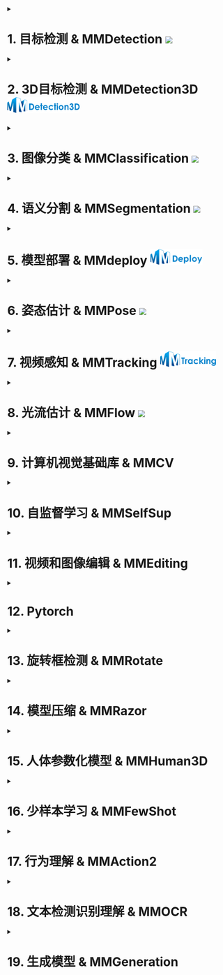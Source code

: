 <details>
<summary>

# 1. 目标检测 & MMDetection [<img src="https://github.com/open-mmlab/mmdetection/blob/master/resources/mmdet-logo.png" height="36">](https://github.com/open-mmlab/mmdetection)
</summary>

| 标题 | 类型 | 知乎 | 公众号 | 发表日期 |
|--|--|--|--|--|
| YOLOX - MMDetection 复现保姆级解析 | 文章 | [# YOLOX 在 MMDetection 中复现全流程解析](https://zhuanlan.zhihu.com/p/398545304) | [# YOLOX - MMDetection 复现保姆级解析](https://mp.weixin.qq.com/s?__biz=MzI4MDcxNTY2MQ==&mid=2247483817&idx=1&sn=bc23f34108a2763e5379d8b236272a92&chksm=ebb5094bdcc2805d35eeeb1905b4ef6a01b4acebe8fff0b7d079c7de437ddf8b2c713557e827&token=1125533908&lang=zh_CN#rd) | 2021/08/11 |
| MMDetection - 它来了它来了！两款轻量级检测模型上线了！ | 文章 | [# 喂喂喂！你可以减重了！小模型 - MMDetection 新增SSDLite 、 MobileNetV2YOLOV3 两大经典算法](https://zhuanlan.zhihu.com/p/402781143) |  | 2021/08/23 |
| 大佬养成 - 聆听 YOLOX 复现社区贡献者故事 | 文章 | [# OpenMMLab 社区专访之 YOLOX 复现篇 ](https://zhuanlan.zhihu.com/p/405913343) | [# 大佬养成 - 聆听 YOLOX 复现社区贡献者故事](https://mp.weixin.qq.com/s?__biz=MzI4MDcxNTY2MQ==&mid=2247484163&idx=1&sn=826a9281905139ae77638733e3f9fd9c&chksm=ebb50be1dcc282f73c4c39148eb2bd83684bf4252d8cf8ca23b30044af54b3987e60f3dbcab7&token=1125533908&lang=zh_CN#rd) | 2021/09/01 |
| K-Net: Kernel is All YOU Need for Image Segmentation? | 文章 | [# K-Net: Kernel is All YOU Need for Image Segmentation?（迈向统一的图像分割）](https://zhuanlan.zhihu.com/p/436639174) | [# K-Net: Kernel is All YOU Need for Image Segmentation?](https://mp.weixin.qq.com/s?__biz=MzI4MDcxNTY2MQ==&mid=2247485294&idx=1&sn=66e04475c12fbc28845e6a24f630c9aa&chksm=ebb50f8cdcc2869aff9817dbfda8d8a03cc9d4fc46b22412be9c0a825084f69a607598184a64&token=1125533908&lang=zh_CN#rd) | 2021/11/18 |
| 小白都能看懂！手把手教你使用混淆矩阵分析目标检测 | 文章 | [# 小白都能看懂！手把手教你使用混淆矩阵分析目标检测](https://zhuanlan.zhihu.com/p/443499860) | [# 小白都能看懂！手把手教你使用混淆矩阵分析目标检测](https://mp.weixin.qq.com/s?__biz=MzI4MDcxNTY2MQ==&mid=2247485584&idx=1&sn=3b3deb4a025cea7d089a4759d40e7055&chksm=ebb50072dcc28964c76882668f8c3609589afcd6a74b593622a2ff002964adff24eeb52eb851&token=1125533908&lang=zh_CN#rd) | 2021/12/09 |
| 超详细！手把手带你轻松掌握 MMDetection 整体构建流程(一) | 文章 | [# 轻松掌握 MMDetection 整体构建流程(一)](https://zhuanlan.zhihu.com/p/337375549) | [# 超详细！手把手带你轻松掌握 MMDetection 整体构建流程(一)](http://mp.weixin.qq.com/s?__biz=MzI4MDcxNTY2MQ==&mid=2247486196&idx=1&sn=b6e19294d4e00f0c2bc3be7feff81f7f&chksm=ebb50216dcc28b00a38ae83f8f8d01194d354347c77545af3f38aaa0fb2e1f41f630ddb910d9#rd) | 2022/01/24 |
| 超详细！手把手带你轻松掌握 MMDetection 整体构建流程(二） | 文章 | [# 轻松掌握 MMDetection 整体构建流程(二)](https://zhuanlan.zhihu.com/p/341954021) | [# 超详细！手把手带你轻松掌握 MMDetection 整体构建流程(二）](https://mp.weixin.qq.com/s?__biz=MzI4MDcxNTY2MQ==&mid=2247486381&idx=1&sn=62b1ee552ce9d010e27c8e53e78a9064&chksm=ebb5034fdcc28a59e8b03e74fa4d38781b201580099eebdcc1324f96bae378d9deca72e09677#rd) | 2022/01/25 |
| 是时候该学会 MMDetection 进阶之非典型操作技能了（一） | 文章 | [# 是时候该学会 MMDetection 进阶之非典型操作技能（一）](https://zhuanlan.zhihu.com/p/473707171) | [# 是时候该学会 MMDetection 进阶之非典型操作技能了（一）](https://mp.weixin.qq.com/s?__biz=MzI4MDcxNTY2MQ==&mid=2247488014&idx=1&sn=076c9eb3fa122c1d99723cc8492cc8fc&chksm=ebb51aecdcc293fa2723aad700ff7e9239e52d8bc82175c4a25ac8a449e44c418bb931a9a663#rd) | 2022/02/28 |
| ResNet 高精度预训练模型在 MMDetection 中的最佳实践 | 文章 | [# ResNet 高精度预训练模型在 MMDetection 中的最佳实践](https://zhuanlan.zhihu.com/p/494609932) | [# ResNet 高精度预训练模型在 MMDetection 中的最佳实践](https://mp.weixin.qq.com/s?__biz=MzI4MDcxNTY2MQ==&mid=2247490061&idx=1&sn=28a017347f43792bcbb3e497c3fd67a0&chksm=ebb512efdcc29bf9815cdd30dd2da441276ccccc7b88d39ceb12a8dafc6dd5ec0bc25433636b#rd) | 2022/04/07 |
| OpenMMLab 上海交大精品课带你 4 小时入门深度学习 | 文章 | [# OpenMMLab 上海交大精品课带你 4 小时入门深度学习](https://zhuanlan.zhihu.com/p/507386830) | [# OpenMMLab 上海交大精品课带你 4 小时入门深度学习](https://mp.weixin.qq.com/s?__biz=MzI4MDcxNTY2MQ==&mid=2247490457&idx=1&sn=51fa1026cbb4eb85e67e8b7b4ba44d54&chksm=ebb5137bdcc29a6d4017c002bbbb4e6d37afe866333d1c3672507689d6bcf632adc44c75274a#rd) | 2022/04/29 |
| 超 10 个点的提升！Open Images 在 MMDetection 的实现 | 文章 | [# 超 10 个点的提升！ Open Images 在 MMDetection 的实现](https://zhuanlan.zhihu.com/p/516419148) | [# 超 10 个点的提升！Open Images 在 MMDetection 的实现](https://mp.weixin.qq.com/s?__biz=MzI4MDcxNTY2MQ==&mid=2247490964&idx=1&sn=7e82dcfc008f9883a65c09feaff5476e&chksm=ebb51576dcc29c603506b453c6b51f0f4fd44e835409271ab638eec98a84a246789352ffba12#rd) | 2022/05/18 |
| CVPR 2022 - Group R-CNN：化框为点，简化物体检测数据标注 | 文章 | [# CVPR2022 - Group R-CNN : 化框为点，简化物体检测数据标注](https://zhuanlan.zhihu.com/p/522683049) | [# CVPR 2022 - Group R-CNN：化框为点，简化物体检测数据标注](https://mp.weixin.qq.com/s?__biz=MzI4MDcxNTY2MQ==&mid=2247491480&idx=1&sn=f56bc1527a4216c2062a61a5d640d83f&chksm=ebb5177adcc29e6cc561198cbcbb19f85e3fc267728b3f6eee9e023f1e9b170697aa4a0e2437&token=1125533908&lang=zh_CN#rd) | 2022/05/31 |
| 给 MMDetection 添加算法太难？手把手教会你！ | 文章 | [# MaskFormer 在 MMDtection 中复现全流程解析](https://zhuanlan.zhihu.com/p/532168933) | [# 给 MMDetection 添加算法太难？手把手教会你！](https://mp.weixin.qq.com/s?__biz=MzI4MDcxNTY2MQ==&mid=2247493270&idx=1&sn=b1af84a807bc611fd327d81d224491b9&chksm=ebb6ee74dcc167623ee5abb203728eb4d37a4a117075bf8f4fa03d522abea074cbed933b16a9&token=1125533908&lang=zh_CN#rd) | 2022/06/22 |
| OpenMMLab 模型大联动，MMDet 也能用 MMCls 的网络！ | 文章 | [# MMDet居然能用MMCls的Backbone？论配置文件的打开方式](https://zhuanlan.zhihu.com/p/436865195) | [# OpenMMLab 模型大联动，MMDet 也能用 MMCls 的网络！](https://mp.weixin.qq.com/s?__biz=MzI4MDcxNTY2MQ==&mid=2247485367&idx=1&sn=94ef1efda6337368805765aeb31fe3b3&chksm=ebb50f55dcc28643389795d9969040629850ef85ae96b2c49b4dff5b5f287155d830e8a29f87&token=1125533908&lang=zh_CN#rd) | 2021/11/23 |
| 目标检测的首选深度框架？ | 问答 | [# 目标检测的首选深度框架？](https://www.zhihu.com/answer/2500571323) |  | 2022/05/25 |
| 计算机视觉中，目前有哪些经典的目标跟踪算法？ | 问答 | [# 计算机视觉中，目前有哪些经典的目标跟踪算法？](https://www.zhihu.com/answer/2412612945) |  | 2022/03/29 |
| MMDetection中SOTA论文源码中将训练过程中BN层的eval打开? | 问答 | [# Mmdetection中SOTA论文源码中将训练过程中BN层的eval打开?](https://www.zhihu.com/answer/2195540892) |  | 2021/10/29 |
| 你是如何自学 Python 的？ | 问答 | [# 你是如何自学 Python 的？](https://www.zhihu.com/answer/2134322010) |  | 2021/09/22 |
| COCO数据集上1x模式下为什么不采用多尺度训练? | 问答 | [# COCO数据集上1x模式下为什么不采用多尺度训练?](https://www.zhihu.com/answer/1915119662) |  | 2021/05/31 |
| 想知道目标检测领域中还有哪些方向能做？ | 问答 | [# 想知道目标检测领域中还有哪些方向能做？](https://www.zhihu.com/answer/1855223790) |  | 2021/04/26 |
| 深度学习小白，毕业设计想做深度学习跟踪目标方面的，有什么建议？ | 问答 | [# 深度学习小白，毕业设计想做深度学习跟踪目标方面的，有什么建议？](https://www.zhihu.com/answer/1850035178) |  | 2021/04/23 |
| 如何具体上手实现目标检测呢？ | 问答 | [# 如何具体上手实现目标检测呢？](https://www.zhihu.com/answer/1848561187) |  | 2021/04/22 |
| 基于PyTorch的MMDetection中训练的随机性来自何处？ | 问答 | [# 基于PyTorch的MMDetection中训练的随机性来自何处？](https://www.zhihu.com/answer/1839683634) |  | 2021/04/17 |
| MMDetection如何学习源码？ | 问答 | [# MMDetection如何学习源码？](https://www.zhihu.com/answer/1832498963) |  | 2021/04/13 |
| 想要涉足目标检测领域，有推荐的系统学习路线吗？ | 问答 | [# 想要涉足目标检测领域，有推荐的系统学习路线吗？](https://www.zhihu.com/answer/1776343553) |  | 2021/03/12 |
| mmdetection如何解决安装mmcv遇到的问题？ | 问答 | [# mmdetection如何解决安装mmcv遇到的问题？](https://www.zhihu.com/answer/1710754148) |  | 2021/02/02 |
| 如何看待商汤的Deformable DETR？能否取代Faster-RCNN范式？ | 问答 | [# 如何看待商汤的Deformable DETR？能否取代Faster-RCNN范式？](https://www.zhihu.com/answer/1640597255) |  | 2020/12/22 |
| 目标检测领域还有什么可以做的？ | 问答 | [# 目标检测领域还有什么可以做的？](https://www.zhihu.com/answer/1627885518) |  | 2020/12/15 |
| 单阶段、双阶段、anchor-based、anchor-free这四者之间有什么联系吗？ | 问答 | [# 单阶段、双阶段、anchor-based、anchor-free这四者之间有什么联系吗？](https://www.zhihu.com/answer/1619925296) |  | 2020/12/10 |
| 目标检测的深度学习方法，有推荐的书籍或资料吗？ | 问答 | [# 目标检测的深度学习方法，有推荐的书籍或资料吗？](https://www.zhihu.com/answer/1612593817) |  | 2020/12/05 |
| 大佬们，刚入学研究生，想入门目标检测，有什么学习路线可以入门的？ | 问答 | [# 大佬们，刚入学研究生，想入门目标检测，有什么学习路线可以入门的？](https://www.zhihu.com/answer/1612580715) |  | 2020/12/05 |
| 目标检测的首选深度框架？ | 问答 | [# 目标检测的首选深度框架？](https://www.zhihu.com/answer/2500571323) |  | 2022/05/25 |
</details>

<details>
<summary>

# 2. 3D目标检测 & MMDetection3D [<img src="https://github.com/open-mmlab/mmdetection3d/blob/master/resources/mmdet3d-logo.png" height="36">](https://github.com/open-mmlab/mmdetection3d)
</summary>

| 标题 | 类型 | 知乎 | 公众号 | 发表日期 |
|--|--|--|--|--|
| MMDetection3D - "3Dfy" A General 2D Detector ：纯视觉3D检测再思考 | 文章 | [# "3Dfy" A General 2D Detector: 纯视觉 3D 检测再思考](https://zhuanlan.zhihu.com/p/400191167) | [# MMDetection3D - "3Dfy" A General 2D Detector ：纯视觉3D检测再思考](https://mp.weixin.qq.com/s?__biz=MzI4MDcxNTY2MQ==&mid=2247483965&idx=1&sn=14b28b591ce27d36b9b0e7ced64c2bf4&chksm=ebb50adfdcc283c9709c0f7d1b340501f59c5ca3d19429aa4b536c2a6bd2d1e615f71d725bec&token=1125533908&lang=zh_CN#rd) | 2021/08/19 |
| 点云语义分割，现已正式加入 MMDet3D 全家桶！ | 文章 | [# 点云语义分割，现已加入 MMDet3D 全家桶！](https://zhuanlan.zhihu.com/p/402839129) |  | 2021/09/22 |
| 关于单目 3D 检测最新成果，你想知道的都在这啦！ | 文章 | [# 单目 3D 检测最新进展调研与思考](https://zhuanlan.zhihu.com/p/435139846) | [# 关于单目 3D 检测最新成果，你想知道的都在这啦！](https://mp.weixin.qq.com/s?__biz=MzI4MDcxNTY2MQ==&mid=2247485262&idx=1&sn=123c44a3e6688f3de5e03bb1ef98f612&chksm=ebb50facdcc286ba1698ef1c46bdb784697517477e096eae0a7c71572268f0a9571340435f33&token=1125533908&lang=zh_CN#rd) | 2021/11/17 |
| 大佬说 - 概率和几何深度：在三维空间中检测物体 | 文章 | [# 概率和几何深度：在三维空间中检测物体](https://zhuanlan.zhihu.com/p/442753563) | [大佬说 - 概率和几何深度：在三维空间中检测物体](https://mp.weixin.qq.com/s?__biz=MzI4MDcxNTY2MQ==&mid=2247485637&idx=1&sn=88ff8a6b9191fb287d709a64460a16b1&chksm=ebb50027dcc28931e2889c9693072d550c9544977267584f6930ad2c7920a42a6c941ac6d5a6&token=1125533908&lang=zh_CN#rd) | 2021/12/12 |
| 带你玩转 3D 检测和分割（一）：MMDetection3D 整体框架介绍 | 文章 | [# 带你玩转 3D 检测和分割（一）：MMDetection3D 整体框架介绍](https://zhuanlan.zhihu.com/p/478307528) | [# 带你玩转 3D 检测和分割（一）：MMDetection3D 整体框架介绍](https://mp.weixin.qq.com/s?__biz=MzI4MDcxNTY2MQ==&mid=2247488982&idx=1&sn=98a42da137f3e54d103c87dd193e7eda&chksm=ebb51d34dcc294228dc2bf9b1f5aca7e7a274c2eec4450775a5b5fdb5a0e09dc3394e97ef762#rd) | 2022/03/09 |
| 带你玩转 3D 检测和分割（二）：核心组件分析之坐标系和 Box | 文章 | [# 带你玩转 3D 检测和分割 （二）：核心组件分析之坐标系和 Box](https://zhuanlan.zhihu.com/p/491614921) | [# 带你玩转 3D 检测和分割（二）：核心组件分析之坐标系和 Box](https://mp.weixin.qq.com/s?__biz=MzI4MDcxNTY2MQ==&mid=2247490011&idx=1&sn=7fcc5ed45dceb2c90818c17f2e569c98&chksm=ebb51139dcc2982f0068fba7f39789ce38b0483dafc65fdaef50182e106965befdecb080dbe4#rd) | 2022/04/01 |
| 带你玩转 3D 检测和分割 （三）：有趣的可视化 | 文章 | [# 带你玩转 3D 检测和分割 （三）：有趣的可视化](https://zhuanlan.zhihu.com/p/504862433) | [# 带你玩转 3D 检测和分割 （三）：有趣的可视化](https://mp.weixin.qq.com/s?__biz=MzI4MDcxNTY2MQ==&mid=2247490376&idx=1&sn=5b5c31ea7cba599765cb090c1de873ee&chksm=ebb513aadcc29abce3fedee049b0d349f8414c8275e50fb8f0b91e1f656fe52811c799f2eb62#rd) | 2022/04/25 |
| 带你了解车速估计技术在自动驾驶领域的应用 | 文章 | [# 【预告】社区开放麦第 6 期：基于视觉的车速估计技术](https://zhuanlan.zhihu.com/p/518772393) | [# 带你了解车速估计技术在自动驾驶领域的应用](https://mp.weixin.qq.com/s?__biz=MzI4MDcxNTY2MQ==&mid=2247491142&idx=1&sn=7cf3a072bd32e710f44080386fb41ace&chksm=ebb516a4dcc29fb25c2a72baeae61c1fd44eaf1be9bb85c89ea3adb6b46f721e33e2f05da25e#rd) | 2022/05/23 |
| 厉害了！有了它，发顶会顶刊拿赛事大奖轻松多了！ | 文章 | [# 厉害了！有了它，发顶会顶刊拿赛事大奖轻松多了！](https://zhuanlan.zhihu.com/p/533267898) | [# 厉害了！有了它，发顶会顶刊拿赛事大奖轻松多了！](https://mp.weixin.qq.com/s?__biz=MzI4MDcxNTY2MQ==&mid=2247493389&idx=1&sn=eda9adb108f651490aa341c642af7db1&chksm=ebb6efefdcc166f9ff423352cb20d512b9699d9336e63ec626ae19842ead6639ddaf2fa723a0&token=1125533908&lang=zh_CN#rd) | 2022/06/24 |
| 全链条打通！快速部署 3D 目标检测模型 PointPillars | 文章 | [# 【3D 目标检测模型部署】全链条打通！PointPillars 从模型到部署](https://zhuanlan.zhihu.com/p/536323578) | [# 全链条打通！快速部署 3D 目标检测模型 PointPillars](https://mp.weixin.qq.com/s?__biz=MzI4MDcxNTY2MQ==&mid=2247493654&idx=1&sn=ba76f963ac343889cfe0d988c25da2c5&chksm=ebb6e0f4dcc169e24f4756213207dee3fa376f74eed457d041482d356cd515cfabfc64c60c2a&token=1125533908&lang=zh_CN#rd) | 2022/07/01 |
| 重磅！新增 13 种 Transformer 方法，火速收藏 | 文章 | [# 做 Transformer, OpenMMLab 了解一下？](https://zhuanlan.zhihu.com/p/403661977) | [# 重磅！新增 13 种 Transformer 方法，火速收藏](https://mp.weixin.qq.com/s?__biz=MzI4MDcxNTY2MQ==&mid=2247484110&idx=1&sn=24327bac442f47a78099ad5abc1dd0d3&chksm=ebb50a2cdcc2833a11114f3ff06e6a0e403f34b8ede229cf7992cb930416d204846ccc0c39b9&token=1125533908&lang=zh_CN#rd) | 2021/08/25 |
| 如何入门激光雷达点云的3D目标检测？ | 问答 | [# 如何入门激光雷达点云的3D目标检测？](https://www.zhihu.com/answer/2379324138) |  | 2022/03/08 |
| OpenPCDet和mmdetection3d有什么区别? | 问答 | [# OpenPCDet和mmdetection3d有什么区别?](https://www.zhihu.com/answer/2206147084) |  | 2021/11/04 |
</details>

<details>
<summary>

# 3. 图像分类 & MMClassification [<img src="https://github.com/open-mmlab/mmclassification/blob/master/resources/mmcls-logo.png" height="36">](https://github.com/open-mmlab/mmclassification)
</summary>

| 标题 | 类型 | 知乎 | 公众号 | 发表日期 |
|--|--|--|--|--|
| MMClassificiation - 实现数据增强的 N 种方法 | 文章 | [# 一段代码玩转数据增强的N种方法](https://zhuanlan.zhihu.com/p/424133612) | [# MMClassificiation - 实现数据增强的 N 种方法](https://mp.weixin.qq.com/s?__biz=MzI4MDcxNTY2MQ==&mid=2247484845&idx=1&sn=02179d3eac76a860cd421c625fd736a0&chksm=ebb50d4fdcc28459a9554f31dc256e10adc252733ead77cf8c5c69ffae288c6c9b481c1f66d3&token=1125533908&lang=zh_CN#rd) | 2021/10/20 |
| 一张图的一百种 “活” 法 - MMClassification 数据增强介绍第二弹 | 文章 | [# MMClassification 数据增强介绍（二）](https://zhuanlan.zhihu.com/p/436238223) | [# 一张图的一百种 “活” 法 - MMClassification 数据增强介绍第二弹](https://mp.weixin.qq.com/s?__biz=MzI4MDcxNTY2MQ==&mid=2247485313&idx=1&sn=7bc8534c3c30c7827e3f79c1096d8a4f&chksm=ebb50f63dcc2867522845f3226e3e5acc8a73f7ca24e9ae03ea74413d7232d4d65fd3527e43f&token=1125533908&lang=zh_CN#rd) | 2021/11/19 |
| 类别激活热力图可视化工具介绍 | 文章 | [# 类别激活热力图可视化工具介绍](https://zhuanlan.zhihu.com/p/453182477) | [# 类别激活热力图可视化工具介绍](https://mp.weixin.qq.com/s?__biz=MzI4MDcxNTY2MQ==&mid=2247485910&idx=1&sn=22aa21397b003cf40af279ae3acccac1&chksm=ebb50134dcc288220d3f941bcd8b613494c7e1371435e909c9f6e522c21e194f50c7b68f4cc4&token=1125533908&lang=zh_CN#rd) | 2022/01/04 |
| Vision Transformer 必读系列之图像分类综述(一): 概述 | 文章 | [# Vision Transformer 必读系列之图像分类综述(一)：概述](https://zhuanlan.zhihu.com/p/459828118) | [# Vision Transformer 必读系列之图像分类综述(一): 概述](https://mp.weixin.qq.com/s?__biz=MzI4MDcxNTY2MQ==&mid=2247486170&idx=1&sn=3e00f09e3d7519d0a83fd42178206850&chksm=ebb50238dcc28b2ebbb840353ee788dfcc2ae2841c5611e8a62bc0fc893b70bccf2be35f33d2#rd) | 2022/01/21 |
| Vision Transformer 必读系列之图像分类综述(二): Attention-based | 文章 | [# Vision Transformer 必读系列之图像分类综述(二): Attention-based](https://zhuanlan.zhihu.com/p/461700507) | [# Vision Transformer 必读系列之图像分类综述(二): Attention-based](https://mp.weixin.qq.com/s?__biz=MzI4MDcxNTY2MQ==&mid=2247486382&idx=1&sn=7fc5a706f9e6f09525a9b7d1f16090d3&chksm=ebb5034cdcc28a5adef6c4a29acf29ef4cf4835bfe0e603684a9dd5e40e020afb51b0a045d24#rd) | 2022/01/26 |
| Vision Transformer 必读系列之图像分类综述(三): MLP、ConvMixer 和架构分析 | 文章 | [# Vision Transformer 必读系列之图像分类综述(三): MLP、ConvMixer 和架构分析](https://zhuanlan.zhihu.com/p/462463183) | [# Vision Transformer 必读系列之图像分类综述(三): MLP、ConvMixer 和架构分析](https://mp.weixin.qq.com/s?__biz=MzI4MDcxNTY2MQ==&mid=2247486495&idx=1&sn=a6955f6774316ec44fb50b9d2d933221&chksm=ebb504fddcc28deb706056eeb586adab192db9671b3bb51ee3804db481c804a96ca094a4d038#rd) | 2022/01/27 |
| 以动制动 - Transformer 如何处理动态输入尺寸 | 文章 | [# 以动制动 - Transformer 如何处理动态输入尺寸](https://zhuanlan.zhihu.com/p/483309470) | [# 以动制动 - Transformer 如何处理动态输入尺寸](https://mp.weixin.qq.com/s?__biz=MzI4MDcxNTY2MQ==&mid=2247489548&idx=1&sn=ae609c5f57b23a300d6415658d323594&chksm=ebb510eedcc299f8637ad8d609dcd10204fe152c9fa1f25983da9290a19b8c6e6d1fe39bd33e#rd) | 2022/03/18 |
| 轻松搭建主干网络，多种视觉任务一网打尽 | 文章 | [# 用 OpenMMLab 轻松搭建主干网络，多种视觉任务一网打尽](https://zhuanlan.zhihu.com/p/497363694) | [# 轻松搭建主干网络，多种视觉任务一网打尽](https://mp.weixin.qq.com/s?__biz=MzI4MDcxNTY2MQ==&mid=2247490135&idx=1&sn=a26c8d4e32a055f19741ac3e8a7b27fc&chksm=ebb512b5dcc29ba3d9c9e27c9f4c14dfe1664e6de7daed9a14cb9df32d6ac16589017b9cb370#rd) | 2022/04/12 |
| OpenMMLab 进阶指南，模型训练测试全流程解析 | 文章 | [# OpenMMLab 进阶指南，模型训练测试全流程解析](https://zhuanlan.zhihu.com/p/541934131) | [# OpenMMLab 进阶指南，模型训练测试全流程解析](https://mp.weixin.qq.com/s?__biz=MzI4MDcxNTY2MQ==&mid=2247494255&idx=1&sn=4b1af31ffa0ded92f3cebde86d99d0fd&chksm=ebb6e28ddcc16b9b270ecccdce157c37d607ac8b6444298130588d22717157ff5edf5f57c373&token=1125533908&lang=zh_CN#rd) | 2022/07/15 |
| 困扰我 48 小时的深拷贝，今天终于... | 文章 | [# 困扰我 48 小时的深拷贝，今天终于...](https://zhuanlan.zhihu.com/p/470892209) | [# 困扰我 48 小时的深拷贝，今天终于...](https://mp.weixin.qq.com/s?__biz=MzI4MDcxNTY2MQ==&mid=2247487904&idx=1&sn=caa902dc448417de9d6ba4cf80b0d6b3&chksm=ebb51942dcc29054bbb5de8d5a7f13e1f9fc9d1d232396fb383367867cce876d56c8c2c7626a#rd) | 2022/02/22 |
| 什么是图像分类的Top-5错误率？ | 问答 | [# 什么是图像分类的Top-5错误率？](https://www.zhihu.com/answer/2400009714) |  | 2022/03/21 |
| 图像分类中的max pooling和average  pooling是对特征的什么来操作的，结果是什么？ | 问答 | [# 图像分类中的max pooling和average pooling是对特征的什么来操作的，结果是什么？](https://www.zhihu.com/answer/2382478754) |  | 2022/03/10 |
</details>

<details>
<summary>

# 4. 语义分割 & MMSegmentation [<img src="https://github.com/open-mmlab/mmsegmentation/blob/master/resources/mmseg-logo.png" height="36">](https://github.com/open-mmlab/mmsegmentation)
</summary>

| 标题 | 类型 | 知乎 | 公众号 | 发表日期 |
|--|--|--|--|--|
| 带你轻松掌握 MMSegmentation 整体构建流程 | 文章 | [# 超详细！带你轻松掌握 MMSegmentation 整体构建流程](https://zhuanlan.zhihu.com/p/520397255) | [# 带你轻松掌握 MMSegmentation 整体构建流程](https://mp.weixin.qq.com/s?__biz=MzI4MDcxNTY2MQ==&mid=2247491287&idx=1&sn=9fc68e8ebfcddccc0bed8b04c19f010f&chksm=ebb51635dcc29f23eaa4921f50c76ec289afb00ca64f8d61eefbc573382910c2753652dedf9a&token=1125533908&lang=zh_CN#rd) | 2022/05/26 |
| 带你轻松用 MMSegmentation 跑语义分割数据集 | 文章 | [# 超详细！手把手带你轻松用 MMSegmentation 跑语义分割数据集](https://zhuanlan.zhihu.com/p/525422379) | [# 带你轻松用 MMSegmentation 跑语义分割数据集](https://mp.weixin.qq.com/s?__biz=MzI4MDcxNTY2MQ==&mid=2247492283&idx=1&sn=98cb851af0792abce002fc81a4cd48bd&chksm=ebb6ea59dcc1634fc14d6c3becd541ea0d97561638bdb755c1b9d5b6ca81c5d5b8366f9959c4&token=1125533908&lang=zh_CN#rd) | 2022/06/07 |
| 社区精选 - OpenMMLab 为什么要引入 Hook 机制嘞？ | 文章 | [# 解读 OpenMMLab 的 Hook 机制](https://zhuanlan.zhihu.com/p/387483425) | [# 社区精选 - OpenMMLab 为什么要引入 Hook 机制嘞？](https://mp.weixin.qq.com/s?__biz=MzI4MDcxNTY2MQ==&mid=2247484406&idx=1&sn=b6bd379fa1031e436dc3c306482201cd&chksm=ebb50b14dcc28202d054c9db0b28918ad4646187f086bf961f3fb48e61a89e2a8fed4137dd60&token=1125533908&lang=zh_CN#rd) | 2021/09/17 |
| 语义分割该如何走下去？ | 问答 | [# 语义分割该如何走下去？](https://www.zhihu.com/answer/2532479123) |  | 2022/06/17 |
| 研究生图像分割怎么学习？ | 问答 | [# 研究生图像分割怎么学习？](https://www.zhihu.com/answer/2188347132) |  | 2021/10/25 |
| 大佬们，我刚开始接触图像分割，对于图像分割深度学习这块一头雾水，可以给出一个从零开始学习的路线吗？ | 问答 | [# 大佬们，我刚开始接触图像分割，对于图像分割深度学习这块一头雾水，可以给出一个从零开始学习的路线吗？](https://www.zhihu.com/answer/2120515790) |  | 2021/09/14 |
| 医学图像分割请问要分割出目标，想先确定目标区域，然后在区域中提取目标应该怎么预处理图片呢？ | 问答 | [# 医学图像分割请问要分割出目标，想先确定目标区域，然后在区域中提取目标应该怎么预处理图片呢？](https://www.zhihu.com/answer/1916793153) |  | 2021/06/01 |
| 刚上研一，方向是医学影像处理，课题是关于分割的，但是毫无头绪，求问怎么学习图像分割？ | 问答 | [# 刚上研一，方向是医学影像处理，课题是关于分割的，但是毫无头绪，求问怎么学习图像分割？](https://www.zhihu.com/answer/1860816906) |  | 2021/04/29 |
| 研一学生，准备做有关医学图像分割的内容，想请教一下大家，创新点都有从哪些方面研究，谢谢大家了！? | 问答 | [# 研一学生，准备做有关医学图像分割的内容，想请教一下大家，创新点都有从哪些方面研究，谢谢大家了！?](https://www.zhihu.com/answer/1841253967) |  | 2021/04/18 |
| 为啥U-Net训练数据得到的是全黑的图？ | 问答 | [# 为啥U-Net训练数据得到的是全黑的图？](https://www.zhihu.com/answer/1650919034) |  | 2020/12/29 |
| 图像语义分割如何下手？算法如何实现？ | 问答 | [# 图像语义分割如何下手？算法如何实现？](https://www.zhihu.com/answer/1625973937) |  | 2020/12/14 |
| 图像处理方向打算做分割，导师让着手实验，从最简单的单层网络开始入手，有没有师兄师姐建议怎么开始呀？ | 问答 | [# 图像处理方向打算做分割，导师让着手实验，从最简单的单层网络开始入手，有没有师兄师姐建议怎么开始呀？](https://www.zhihu.com/answer/1624600717) |  | 2020/12/13 |
| 有关语义分割的奇技淫巧有哪些？ | 问答 | [# 有关语义分割的奇技淫巧有哪些？](https://www.zhihu.com/answer/1621508656) |  | 2020/12/11 |
| 语义分割该如何走下去？ | 问答 | [# 语义分割该如何走下去？](https://www.zhihu.com/answer/2532479123) |  | 2022/06/17 |
</details>

<details>
<summary>

# 5. 模型部署 & MMdeploy [<img src="https://github.com/open-mmlab/mmdeploy/blob/master/resources/mmdeploy-logo.png" height="36">](https://github.com/open-mmlab/mmdeploy)
</summary>

| 标题 | 类型 | 知乎 | 公众号 | 发表日期 |
|--|--|--|--|--|
| 千行百业智能化落地，MMDeploy 助你一“部”到位 | 文章 | [# 千行百业智能化落地，MMDeploy 助你一“部”到位](https://zhuanlan.zhihu.com/p/450342651) | [# 千行百业智能化落地，MMDeploy 助你一“部”到位](https://mp.weixin.qq.com/s?__biz=MzI4MDcxNTY2MQ==&mid=2247485790&idx=1&sn=a115ba649e8ec594e894ca0b54c82180&chksm=ebb501bcdcc288aa102c77478d171639b41056024ac589ff499eea9efae6405081586012f169&token=1125533908&lang=zh_CN#rd) | 2021/12/27 |
| 绕不开的模型部署？不怕，我们手把手教你学会！ | 文章 | [# 模型部署入门教程（一）：模型部署简介](https://zhuanlan.zhihu.com/p/477743341) | [# 绕不开的模型部署？不怕，我们手把手教你学会！](https://mp.weixin.qq.com/s?__biz=MzI4MDcxNTY2MQ==&mid=2247488952&idx=1&sn=880d3ad47a8fb3eab56514135f0e643b&chksm=ebb51d5adcc2944c276af19e8cff5e73c934f8811706be0a94c5f47f9e767c902939903e6b95#rd) | 2022/03/08 |
| 模型部署遇到困难？不慌，这样解决！ | 文章 | [# 模型部署入门教程（二）：解决模型部署中的难题](https://zhuanlan.zhihu.com/p/479290520) | [# 模型部署遇到困难？不慌，这样解决！](https://mp.weixin.qq.com/s?__biz=MzI4MDcxNTY2MQ==&mid=2247489231&idx=1&sn=5596add24e73b96c9b2bb6a1a70e2489&chksm=ebb51e2ddcc2973bc145791df6a8bc859eef0f0d9e1ed4a412149b4ec80b71f780e4ac6a6bb1#rd) | 2022/03/11 |
| 一小时肝一份文档，宠你我们是认真的 | 文章 | [# 手把手教你在 ubuntu 上使用 MMDeploy](https://zhuanlan.zhihu.com/p/484842986) | [# 一小时肝一份文档，宠你我们是认真的](https://mp.weixin.qq.com/s?__biz=MzI4MDcxNTY2MQ==&mid=2247489573&idx=1&sn=c926d71696acddcffe9b77b8eb870551&chksm=ebb510c7dcc299d1c537d1d369772a2102bc225190b1bcfdfdc64412d31ea8c5a160b35a1d81#rd) | 2022/03/21 |
| 想要模型部署玩得好，这些我们要知道！ | 文章 | [# 想要模型部署玩得好，这些我们要知道：MMDeploy 进展一览](https://zhuanlan.zhihu.com/p/492090146) | [# 想要模型部署玩得好，这些我们要知道！](https://mp.weixin.qq.com/s?__biz=MzI4MDcxNTY2MQ==&mid=2247490032&idx=1&sn=c4c416e65c997d4e15a03dbf4708697d&chksm=ebb51112dcc2980428e455e2ebf7aa48dd836c2992f47b05232185f52955b2739d680a8896fa#rd) | 2022/04/02 |
| ONNX 自定义算子实战，扫除 PyTorch 模型部署障碍 | 文章 | [# 模型部署入门教程（四）：在 PyTorch 中支持更多 ONNX 算子](https://zhuanlan.zhihu.com/p/513387413) | [# ONNX 自定义算子实战，扫除 PyTorch 模型部署障碍](https://mp.weixin.qq.com/s?__biz=MzI4MDcxNTY2MQ==&mid=2247490772&idx=1&sn=e5fae2202ba8c5554b91967b6ba05220&chksm=ebb51436dcc29d20a21d89e76b719784c09e52cbb4f7475a319c143dc5907d8fa185f43bff1b#rd) | 2022/05/12 |
| 构造、读取、调试，带你系统探究 ONNX 模型 | 文章 | [# 模型部署入门教程（五）：ONNX 模型的修改与调试](https://zhuanlan.zhihu.com/p/516920606) | [# 构造、读取、调试，带你系统探究 ONNX 模型](https://mp.weixin.qq.com/s?__biz=MzI4MDcxNTY2MQ==&mid=2247491059&idx=1&sn=4e09b58785e521c0096a48b4dd9e679d&chksm=ebb51511dcc29c07e28fd738dd8fb1d50b9e7c3f87914539db0eeafe22ecb2d016dfa3bded3d#rd) | 2022/05/19 |
| TorchScript：巧用别名分析解决模型优化风险 | 文章 | [# TorchScript 解读（四）：Torch jit 中的别名分析](https://zhuanlan.zhihu.com/p/530242380) | [# TorchScript：巧用别名分析解决模型优化风险](https://mp.weixin.qq.com/s?__biz=MzI4MDcxNTY2MQ==&mid=2247492947&idx=1&sn=6bae5dbcad6d60a2d6bbd790e109f22b&chksm=ebb6edb1dcc164a74386920e39fcb231cd10e120adeeab189be92861bd71be0a8164aefff419&token=1125533908&lang=zh_CN#rd) | 2022/06/17 |
| 神奇的 StyleGAN，用 18 支画笔作画的它究竟有多强 | 文章 | [# 神奇的 StyleGAN，用 18 支画笔作画的它究竟有多强](https://zhuanlan.zhihu.com/p/541196270) | [# 神奇的 StyleGAN，用 18 支画笔作画的它究竟有多强](https://mp.weixin.qq.com/s?__biz=MzI4MDcxNTY2MQ==&mid=2247494212&idx=1&sn=f3ad23f7bcaed4fe449452b0638699a4&chksm=ebb6e2a6dcc16bb0954b50e57de6f76746f9b2093538b61121c4dd200098395407ab11c41d6b&token=1125533908&lang=zh_CN#rd) | 2022/07/13 |
| 超实用的 PyTorch-ONNX 精度对齐工具，手把手教你实现！ | 文章 | [# 模型部署入门教程（六）：实现 PyTorch-ONNX 精度对齐工具](https://zhuanlan.zhihu.com/p/543973749) | [# 超实用的 PyTorch-ONNX 精度对齐工具，手把手教你实现！](https://mp.weixin.qq.com/s?__biz=MzI4MDcxNTY2MQ==&mid=2247494543&idx=1&sn=0fe6cc68809bf6789e65931bd399e82f&chksm=ebb6e36ddcc16a7b44ccc09e5d0c6177eac0d7a5e90fc97060430064d2521c6fd1723a457835&token=1125533908&lang=zh_CN#rd) | 2022/07/20 |
| TorchScript 系列解读（一）：初识 TorchScript | 文章 | [# TorchScript 解读（一）：初识 TorchScript](https://zhuanlan.zhihu.com/p/486914187) | [# TorchScript 系列解读（一）：初识 TorchScript](https://mp.weixin.qq.com/s?__biz=MzI4MDcxNTY2MQ==&mid=2247489703&idx=1&sn=70fb7d9f40dd32349b75222c91a4838e&chksm=ebb51045dcc29953b9a2f2de8b482266db6f0b26d0331c8758d153b71591885ebf8b6ac321b5#rd) | 2022/03/24 |
| TorchScript 系列解读 （二）：Torch jit tracer 实现解析 | 文章 | [# TorchScript 解读（二）：Torch jit tracer 实现解析](https://zhuanlan.zhihu.com/p/489090393) | [# TorchScript 系列解读 （二）：Torch jit tracer 实现解析](https://mp.weixin.qq.com/s?__biz=MzI4MDcxNTY2MQ==&mid=2247489731&idx=1&sn=edecb4e88c335833ad9d3afec09a8d55&chksm=ebb51021dcc2993797753e4a041ad34d9685dffa6899a4b6925de89af4f255fc732a53412cd2#rd) | 2022/03/28 |
| TorchScript 系列解读（三）：jit 中的 subgraph rewriter | 文章 | [# TorchScript 解读（三）：jit 中的 subgraph rewriter](https://zhuanlan.zhihu.com/p/493955209) | [# TorchScript 解读：jit 中的 subgraph rewriter](https://mp.weixin.qq.com/s?__biz=MzI4MDcxNTY2MQ==&mid=2247490059&idx=1&sn=2ca803b55cbfd78e8544362e5bf330c5&chksm=ebb512e9dcc29bff49b2d109025ba13b4cea5a658fd7e57cbb96ef4a931e9120c657e0c4c9b4#rd) | 2022/04/06 |
| 学懂 ONNX，PyTorch 模型部署再也不怕！ | 文章 | [# 模型部署入门教程（三）：PyTorch 转 ONNX 详解](https://zhuanlan.zhihu.com/p/498425043) | [# 学懂 ONNX，PyTorch 模型部署再也不怕！](https://mp.weixin.qq.com/s?__biz=MzI4MDcxNTY2MQ==&mid=2247490166&idx=1&sn=e277c9e44cc0826a738543427bf161a7&chksm=ebb51294dcc29b8267fd1c65995e6f95de3f33caa7f70689d5a1cd6241418131edddd722ce0a#rd) | 2022/04/14 |
| 视觉算法的工业部署及落地方面的技术知识，怎么学？ | 问答 | [# 视觉算法的工业部署及落地方面的技术知识，怎么学？](https://www.zhihu.com/answer/2414724618) |  | 2022/03/30 |
| 如何评价框架共用的模型文件格式ONNX？ | 问答 | [# 如何评价框架共用的模型文件格式ONNX？](https://www.zhihu.com/answer/2401790053) |  | 2022/03/22 |
| 如何选择深度学习推理框架？ | 问答 | [# 如何选择深度学习推理框架？](https://www.zhihu.com/answer/2395418101) |  | 2022/03/18 |
| 如何用 C++ 部署深度学习模型？ | 问答 | [# 如何用 C++ 部署深度学习模型？](https://www.zhihu.com/answer/2393173576) |  | 2022/03/17 |
</details>

<details>
<summary>

# 6. 姿态估计 & MMPose [<img src="https://github.com/open-mmlab/mmpose/blob/master/resources/mmpose-logo.png" height="36">](https://github.com/open-mmlab/mmpose)
</summary>

| 标题 | 类型 | 知乎 | 公众号 | 发表日期 |
|--|--|--|--|--|
| MMPose - 关于自顶向下 2D HPE 算法的，全都在这里啦！ | 文章 | [# 自顶向下的 2D 人体姿态估计](https://zhuanlan.zhihu.com/p/394060630) | [# MMPose - 关于自顶向下 2D HPE 算法的，全都在这里啦！](https://mp.weixin.qq.com/s?__biz=MzI4MDcxNTY2MQ==&mid=2247484219&idx=1&sn=e859be46b6cb129ebc828d99e1442fea&chksm=ebb50bd9dcc282cf236e7fc987c9cf36c63762a3ddde2dff65dc50d7fee0c92203f126ed3ea7&token=1125533908&lang=zh_CN#rd) | 2021/09/06 |
| AI 黑玉断续膏: 自底向上的二维人体姿态估计 | 文章 | [# 来咯来咯！AI 黑玉断续膏：自底向上的二维人体姿态估计](https://zhuanlan.zhihu.com/p/410284435) | [# AI 黑玉断续膏: 自底向上的二维人体姿态估计](https://mp.weixin.qq.com/s?__biz=MzI4MDcxNTY2MQ==&mid=2247484362&idx=1&sn=9e65269ef35f8db628d758b384a93ecb&chksm=ebb50b28dcc2823e2abdc6e4dc59622f11f7f86dc192da36851e2ec5a6e1a8fa1ff85399ee59&token=1125533908&lang=zh_CN#rd) | 2021/09/14 |
| 3D 人体姿态估计简述 | 文章 | [# 3D 人体姿态估计简述](https://zhuanlan.zhihu.com/p/400922771) | [# 3D 人体姿态估计简述](https://mp.weixin.qq.com/s?__biz=MzI4MDcxNTY2MQ==&mid=2247486099&idx=1&sn=f23d1af5a21f0cca87a5b5d513476ca2&chksm=ebb50271dcc28b674bf301475cbd4c7c90019726b748b75026925141b88c716c426d7bf77c94#rd) | 2022/01/18 |
| 一户一墩？墩墩生成器安排了！ | 文章 | [# 一户一墩？墩墩生成器安排了！](https://zhuanlan.zhihu.com/p/466281786) | [# 一户一墩？墩墩生成器安排了！](https://mp.weixin.qq.com/s?__biz=MzI4MDcxNTY2MQ==&mid=2247487561&idx=1&sn=1463e56e31f358fbc32443389a4ee0b4&chksm=ebb518abdcc291bd44068352592ea7af62778a41bb725f430b8f7aaa850016390cdddb83d96a#rd) | 2022/02/11 |
| 抓住情人节的尾巴，和 TA 炫一手独家高级操作！ | 文章 | [# 抓住情人节的尾巴，和 Ta 炫一手独家高级操作！](https://zhuanlan.zhihu.com/p/467408110) | [# 抓住情人节的尾巴，和 TA 炫一手独家高级操作！](https://mp.weixin.qq.com/s?__biz=MzI4MDcxNTY2MQ==&mid=2247487643&idx=1&sn=d1bee0c7b5f408f553805e1663cb047d&chksm=ebb51879dcc2916fdd78196998a29bb81e2ac559355aabfaeb8ab1718b4f40b763184a4f61a9#rd) | 2022/02/14 |
| 一学就会！快来查收这份 MMPose 学习指南 | 文章 | [# MMPose 初体验：推理、导出 ONNX、转 MNN](https://zhuanlan.zhihu.com/p/485549154) | [# 一学就会！快来查收这份 MMPose 学习指南](https://mp.weixin.qq.com/s?__biz=MzI4MDcxNTY2MQ==&mid=2247489596&idx=1&sn=9fed549c0e143032a0b8d948def90a87&chksm=ebb510dedcc299c8bea8ac260b18557fcf643367804aa0383eac795924eaa7503d1dc9e10ca2#rd) | 2022/03/22 |
| 超详细技术指南，带你玩转 MMPose 姿态估计创意大赛 | 文章 | [# 【预告】社区开放麦第 7 期：MMPose 姿态估计创意大赛技术指南](https://zhuanlan.zhihu.com/p/522183234) | [# 超详细技术指南，带你玩转 MMPose 姿态估计创意大赛](https://mp.weixin.qq.com/s?__biz=MzI4MDcxNTY2MQ==&mid=2247491474&idx=1&sn=b39e64640ced0b4a635951fc52cb54bb&chksm=ebb51770dcc29e66f7130cc55f01a38458c4b5269aa1bf3f4ca2d1b3d27e8d78919cfb6f5114&token=1125533908&lang=zh_CN#rd) | 2022/05/30 |
| 特效大片背后的多视角 3D 人体姿态估计技术 | 文章 | [# 特效大片背后的多视角 3D 人体姿态估计技术](https://zhuanlan.zhihu.com/p/529219789) | [# 特效大片背后的多视角 3D 人体姿态估计技术](https://mp.weixin.qq.com/s?__biz=MzI4MDcxNTY2MQ==&mid=2247492853&idx=1&sn=480b7d94e40235ed369683f5d18dfa91&chksm=ebb6ec17dcc16501c36fa9d5f2b26b0970642448c6103cceb25404a63248c888f3f84e255520&token=1125533908&lang=zh_CN#rd) | 2022/06/15 |
| 作者亲临！带你学习 CVPR 前沿姿态估计论文 | 文章 | [# 【回放】 社区开放麦第 2 期：学习 CVPR 前沿姿态估计论文](https://www.zhihu.com/zvideo/1504457861418061824) | [# 作者亲临！带你学习 CVPR 前沿姿态估计论文](https://mp.weixin.qq.com/s?__biz=MzI4MDcxNTY2MQ==&mid=2247490336&idx=1&sn=84795ff8de8146fa433bc0e450aa920e&chksm=ebb513c2dcc29ad4bb9555ae46ce844c157c304bc8854886a05a9e8867f122ffc0646d974223#rd) | 2022/04/24 |
| 人体姿态估计中回归出了heatmap如何去计算关键点的坐标位置？ | 问答 | [# 人体姿态估计中回归出了heatmap如何去计算关键点的坐标位置？](https://www.zhihu.com/answer/2404996258) |  | 2022/03/24 |
</details>

<details>
<summary>

# 7. 视频感知 & MMTracking [<img src="https://github.com/open-mmlab/mmtracking/blob/master/resources/mmtrack-logo.png" height="36">](https://github.com/open-mmlab/mmtracking)
</summary>

| 标题 | 类型 | 知乎 | 公众号 | 发表日期 |
|--|--|--|--|--|
| 一只 MMTracking 开发小鸽的辩解陈述 | 文章 | [# 号外号外～ MMTracking 要开始持续更新啦](https://zhuanlan.zhihu.com/p/411005827) | [# 一只 MMTracking 开发小鸽的辩解陈述](https://mp.weixin.qq.com/s?__biz=MzI4MDcxNTY2MQ==&mid=2247484363&idx=1&sn=21863c17c49291bed7942facd0e57b90&chksm=ebb50b29dcc2823ff158e020ed46588e9a1edf41f84a258240ce4ccee63aeedf4c6d7136f1cd&token=1125533908&lang=zh_CN#rd) | 2021/09/15 |
| MMTracking 食用指南 - 视频目标检测（附AAAI2021论文解读） | 文章 | [# 快速上手！MMTracking 食用指南 之 VID 篇（附 AAAI2021 论文解读 ！）](https://zhuanlan.zhihu.com/p/412817354) | [# MMTracking 食用指南 - 视频目标检测（附AAAI2021论文解读）](https://mp.weixin.qq.com/s?__biz=MzI4MDcxNTY2MQ==&mid=2247484658&idx=1&sn=71faa9738330a2f29bb90e2aa588cc9d&chksm=ebb50c10dcc2850689a1956ce2624181e70503edd7fbc10d34de1c4f4f61a726c0ed2b3a0a4f&token=1125533908&lang=zh_CN#rd) | 2021/09/27 |
| MMTracking 食用指南 - 多目标跟踪篇 | 文章 | [# MMTracking 多目标跟踪(MOT)任务的食用指南](https://zhuanlan.zhihu.com/p/414625166) | [# MMTracking 食用指南 - 多目标跟踪篇](https://mp.weixin.qq.com/s?__biz=MzI4MDcxNTY2MQ==&mid=2247484717&idx=1&sn=ebdd886427324feb6dc47b897ba1c5b0&chksm=ebb50dcfdcc284d9eb6a0e19f8edfc37c165fc78fbd2ea64bb655f8204ce81397274297e0921&token=1125533908&lang=zh_CN#rd) | 2021/10/09 |
| MMTracking - 如何用单目标跟踪（SOT）抓住人类幼崽 | 文章 | [# 上新！MMTracking 单目标跟踪任务食用指南](https://zhuanlan.zhihu.com/p/421031509) | [# MMTracking - 如何用单目标跟踪（SOT）抓住人类幼崽](https://mp.weixin.qq.com/s?__biz=MzI4MDcxNTY2MQ==&mid=2247484807&idx=1&sn=38d4c85acae05308f851e9e99ae8f4e3&chksm=ebb50d65dcc28473be9090c49ca43c882682a84279da8182b74e7acb3e98f7dce6cff379a07c&token=1125533908&lang=zh_CN#rd) | 2021/10/15 |
| 最新上线！MMTracking 视频实例分割食用指南 | 文章 | [# 最新上线！MMTracking 视频实例分割食用指南](https://zhuanlan.zhihu.com/p/439562841) | [# 最新上线！MMTracking 视频实例分割食用指南](https://mp.weixin.qq.com/s?__biz=MzI4MDcxNTY2MQ==&mid=2247485155&idx=1&sn=91ddd6a13a5b2401224398b75d1d1f54&chksm=ebb50e01dcc28717490ca1033cfcdb6970885228d7bfd989c0693041b9f8e33b960ea1ecce4a&token=1125533908&lang=zh_CN#rd) | 2021/11/11 |
| 约学习不啦，用 MMTracking 做视频实例分割咩？ | 文章 | [# 最新上线！MMTracking 视频实例分割食用指南](https://zhuanlan.zhihu.com/p/439562841) | [# 约学习不啦，用 MMTracking 做视频实例分割咩？](https://mp.weixin.qq.com/s?__biz=MzI4MDcxNTY2MQ==&mid=2247485411&idx=1&sn=e9bb78c4812d0e07b1bbcede0f770e66&chksm=ebb50f01dcc286172aa808396c645a57284581938930d047a4b95abee5fec9568b34a3e8869f&token=1125533908&lang=zh_CN#rd) | 2021/11/29 |
| 使用深度学习算法实现图像目标跟踪，该怎么做？机器学习刚入门，完全没头绪。? | 问答 | [# 使用深度学习算法实现图像目标跟踪，该怎么做？机器学习刚入门，完全没头绪。?](https://www.zhihu.com/answer/2168982029) |  | 2021/10/13 |
| 如果我想要深入的学习计算机目标跟踪方向的内容，应该从哪个方面开始入手，比如说看什么书? | 问答 | [# 如果我想要深入的学习计算机目标跟踪方向的内容，应该从哪个方面开始入手，比如说看什么书?](https://www.zhihu.com/answer/1866682282) |  | 2021/05/03 |
</details>

<details>
<summary>

# 8. 光流估计 & MMFlow [<img src="https://github.com/open-mmlab/mmflow/blob/master/resources/mmflow-logo.png" height="36">](https://github.com/open-mmlab/mmflow)
</summary>

| 标题 | 类型 | 知乎 | 公众号 | 发表日期 |
|--|--|--|--|--|
| MMFlow ：帧与帧之间的追光者 | 文章 | [# 重磅开源！OpenMMLab 光流算法框架：MMFlow](https://zhuanlan.zhihu.com/p/434037886) | [# MMFlow ：帧与帧之间的追光者](https://mp.weixin.qq.com/s?__biz=MzI4MDcxNTY2MQ==&mid=2247485235&idx=1&sn=e949343857023bde3ca624967f860a82&chksm=ebb50fd1dcc286c7e80d076853549f10ec604e51ba33adc55ad19b84f6787f8a3bf085145466&token=1125533908&lang=zh_CN#rd) | 2021/11/16 |
| 光流模型概述：从 PWC-Net 到 RAFT | 文章 | [# 光流模型概述：从 PWC-Net 到 RAFT](https://zhuanlan.zhihu.com/p/446739441) |  | 2021/12/20 |
</details>

<details>
<summary>

# 9. 计算机视觉基础库 & MMCV
</summary>

| 标题 | 类型 | 知乎 | 公众号 | 发表日期 |
|--|--|--|--|--|
|  |  |  |  |  |
|  |  |  |  |  |
|  |  |  |  |  |
</details>

<details>
<summary>

# 10. 自监督学习 & MMSelfSup
</summary>

| 标题 | 类型 | 知乎 | 公众号 | 发表日期 |
|--|--|--|--|--|
|  |  |  |  |  |
|  |  |  |  |  |
|  |  |  |  |  |
</details>

<details>
<summary>

# 11. 视频和图像编辑 & MMEditing
</summary>

| 标题 | 类型 | 知乎 | 公众号 | 发表日期 |
|--|--|--|--|--|
|  |  |  |  |  |
|  |  |  |  |  |
|  |  |  |  |  |
</details>

<details>
<summary>

# 12. Pytorch
</summary>

| 标题 | 类型 | 知乎 | 公众号 | 发表日期 |
|--|--|--|--|--|
|  |  |  |  |  |
|  |  |  |  |  |
|  |  |  |  |  |
</details>

<details>
<summary>

# 13. 旋转框检测 & MMRotate
</summary>

| 标题 | 类型 | 知乎 | 公众号 | 发表日期 |
|--|--|--|--|--|
| 旋转~跳跃~检测王者 MMDetection 的好兄弟来啦！ | 文章 | [# OpenMMLab 正式开源 MMRotate, 专注于旋转目标检测](https://zhuanlan.zhihu.com/p/469065580) | [# 旋转~跳跃~检测王者 MMDetection 的好兄弟来啦！]() | 2022/02/18 |
|  |  |  |  |  |
|  |  |  |  |  |
|  |  |  |  |  |
</details>

<details>
<summary>

# 14. 模型压缩 & MMRazor
</summary>

| 标题 | 类型 | 知乎 | 公众号 | 发表日期 |
|--|--|--|--|--|
|  |  |  |  |  |
|  |  |  |  |  |
|  |  |  |  |  |
</details>

<details>
<summary>

# 15. 人体参数化模型 & MMHuman3D
</summary>

| 标题 | 类型 | 知乎 | 公众号 | 发表日期 |
|--|--|--|--|--|
|  |  |  |  |  |
|  |  |  |  |  |
|  |  |  |  |  |
</details>

<details>
<summary>

# 16. 少样本学习 & MMFewShot
</summary>

| 标题 | 类型 | 知乎 | 公众号 | 发表日期 |
|--|--|--|--|--|
|  |  |  |  |  |
|  |  |  |  |  |
|  |  |  |  |  |
</details>

<details>
<summary>

# 17. 行为理解 & MMAction2
</summary>

| 标题 | 类型 | 知乎 | 公众号 | 发表日期 |
|--|--|--|--|--|
|  |  |  |  |  |
|  |  |  |  |  |
|  |  |  |  |  |
</details>

<details>
<summary>

# 18. 文本检测识别理解 & MMOCR
</summary>

| 标题 | 类型 | 知乎 | 公众号 | 发表日期 |
|--|--|--|--|--|
|  |  |  |  |  |
|  |  |  |  |  |
|  |  |  |  |  |
</details>

<details>
<summary>

# 19. 生成模型 & MMGeneration
</summary>

| 标题 | 类型 | 知乎 | 公众号 | 发表日期 |
|--|--|--|--|--|
|  |  |  |  |  |
|  |  |  |  |  |
|  |  |  |  |  |
</details>


